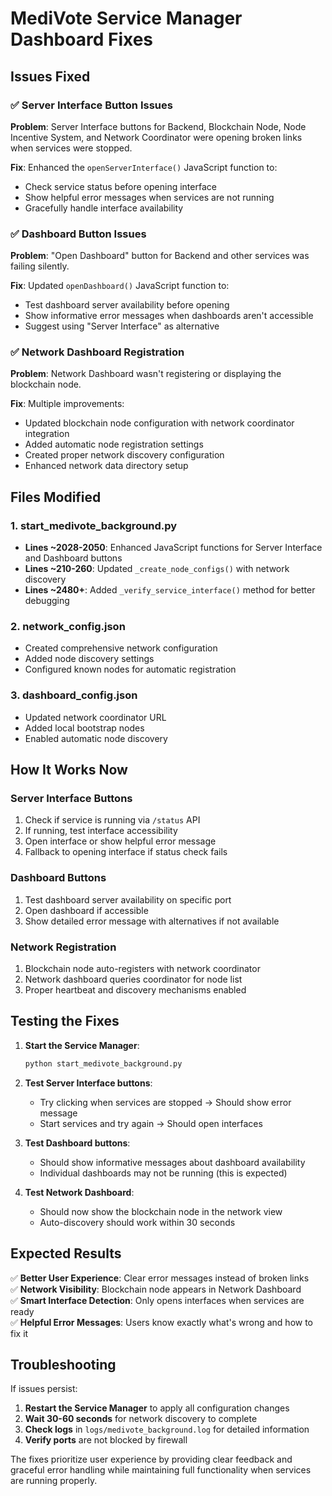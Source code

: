 # MediVote Service Manager Dashboard Fixes

## Issues Fixed

### ✅ **Server Interface Button Issues**
**Problem**: Server Interface buttons for Backend, Blockchain Node, Node Incentive System, and Network Coordinator were opening broken links when services were stopped.

**Fix**: Enhanced the `openServerInterface()` JavaScript function to:
- Check service status before opening interface
- Show helpful error messages when services are not running
- Gracefully handle interface availability

### ✅ **Dashboard Button Issues**  
**Problem**: "Open Dashboard" button for Backend and other services was failing silently.

**Fix**: Updated `openDashboard()` JavaScript function to:
- Test dashboard server availability before opening
- Show informative error messages when dashboards aren't accessible
- Suggest using "Server Interface" as alternative

### ✅ **Network Dashboard Registration**
**Problem**: Network Dashboard wasn't registering or displaying the blockchain node.

**Fix**: Multiple improvements:
- Updated blockchain node configuration with network coordinator integration
- Added automatic node registration settings
- Created proper network discovery configuration
- Enhanced network data directory setup

## Files Modified

### 1. **start_medivote_background.py**
- **Lines ~2028-2050**: Enhanced JavaScript functions for Server Interface and Dashboard buttons
- **Lines ~210-260**: Updated `_create_node_configs()` with network discovery
- **Lines ~2480+**: Added `_verify_service_interface()` method for better debugging

### 2. **network_config.json**
- Created comprehensive network configuration
- Added node discovery settings
- Configured known nodes for automatic registration

### 3. **dashboard_config.json**  
- Updated network coordinator URL
- Added local bootstrap nodes
- Enabled automatic node discovery

## How It Works Now

### Server Interface Buttons
1. Check if service is running via `/status` API
2. If running, test interface accessibility  
3. Open interface or show helpful error message
4. Fallback to opening interface if status check fails

### Dashboard Buttons
1. Test dashboard server availability on specific port
2. Open dashboard if accessible
3. Show detailed error message with alternatives if not available

### Network Registration
1. Blockchain node auto-registers with network coordinator
2. Network dashboard queries coordinator for node list
3. Proper heartbeat and discovery mechanisms enabled

## Testing the Fixes

1. **Start the Service Manager**:
   ```bash
   python start_medivote_background.py
   ```

2. **Test Server Interface buttons**:
   - Try clicking when services are stopped → Should show error message
   - Start services and try again → Should open interfaces

3. **Test Dashboard buttons**:
   - Should show informative messages about dashboard availability
   - Individual dashboards may not be running (this is expected)

4. **Test Network Dashboard**:
   - Should now show the blockchain node in the network view
   - Auto-discovery should work within 30 seconds

## Expected Results

✅ **Better User Experience**: Clear error messages instead of broken links  
✅ **Network Visibility**: Blockchain node appears in Network Dashboard  
✅ **Smart Interface Detection**: Only opens interfaces when services are ready  
✅ **Helpful Error Messages**: Users know exactly what's wrong and how to fix it

## Troubleshooting

If issues persist:

1. **Restart the Service Manager** to apply all configuration changes
2. **Wait 30-60 seconds** for network discovery to complete
3. **Check logs** in `logs/medivote_background.log` for detailed information
4. **Verify ports** are not blocked by firewall

The fixes prioritize user experience by providing clear feedback and graceful error handling while maintaining full functionality when services are running properly. 